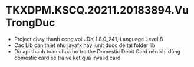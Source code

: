 # TKXDPM.KSCQ.20211.20183894.VuTrongDuc
- Project chay thanh cong voi JDK 1.8.0_241, Language Level 8 
- Cac Lib can thiet nhu javafx hay junit duoc de tai folder lib
- Do api thanh toan chua ho tro the Domestic Debit Card nên khi dùng domestic card se tra ve ket qua invalid card
